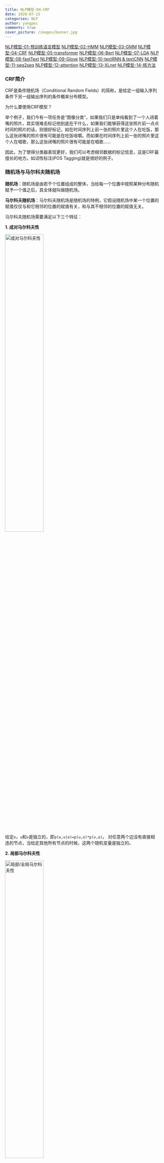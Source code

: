 ```yaml
---
title: NLP模型-04-CRF
date: 2020-07-15
categories: NLP
author: yangpei
comments: true
cover_picture: /images/banner.jpg
---
```


[NLP模型-01-预训练语言模型](https://iloveyou11.github.io/2020/07/14/NLP%E6%A8%A1%E5%9E%8B-01-%E9%A2%84%E8%AE%AD%E7%BB%83%E8%AF%AD%E8%A8%80%E6%A8%A1%E5%9E%8B/)
[NLP模型-02-HMM](https://iloveyou11.github.io/2020/07/14/NLP%E6%A8%A1%E5%9E%8B-02-HMM/)
[NLP模型-03-GMM](https://iloveyou11.github.io/2020/07/15/NLP%E6%A8%A1%E5%9E%8B-03-GMM/)
[NLP模型-04-CRF](https://iloveyou11.github.io/2020/07/15/NLP%E6%A8%A1%E5%9E%8B-04-CRF/)
[NLP模型-05-transformer](https://iloveyou11.github.io/2020/07/16/NLP%E6%A8%A1%E5%9E%8B-05-transformer/)
[NLP模型-06-Bert](https://iloveyou11.github.io/2020/07/16/NLP%E6%A8%A1%E5%9E%8B-06-Bert/)
[NLP模型-07-LDA](https://iloveyou11.github.io/2020/07/17/NLP%E6%A8%A1%E5%9E%8B-07-LDA/)
[NLP模型-08-fastText](https://iloveyou11.github.io/2020/07/17/NLP%E6%A8%A1%E5%9E%8B-08-fastText/)
[NLP模型-09-Glove](https://iloveyou11.github.io/2020/07/17/NLP%E6%A8%A1%E5%9E%8B-09-Glove/)
[NLP模型-10-textRNN & textCNN](https://iloveyou11.github.io/2020/07/18/NLP%E6%A8%A1%E5%9E%8B-10-textRNN%20&%20textCNN/)
[NLP模型-11-seq2seq](https://iloveyou11.github.io/2020/07/18/NLP%E6%A8%A1%E5%9E%8B-11-seq2seq/)
[NLP模型-12-attention](https://iloveyou11.github.io/2020/07/18/NLP%E6%A8%A1%E5%9E%8B-12-attention/)
[NLP模型-13-XLnet](https://iloveyou11.github.io/2020/07/19/NLP%E6%A8%A1%E5%9E%8B-13-XLnet/)
[NLP模型-14-核方法](https://iloveyou11.github.io/2020/07/22/NLP%E6%A8%A1%E5%9E%8B-14-%E6%A0%B8%E6%96%B9%E6%B3%95/)

### CRF简介
CRF是条件随机场（Conditional Random Fields）的简称，是给定一组输入序列条件下另一组输出序列的条件概率分布模型。

为什么要使用CRF模型？

举个例子，我们今有一项任务是“图像分类”，如果我们只是单纯看到了一个人闭着嘴的照片，其实很难去标记他到底在干什么，如果我们能够获得这张照片前一点点时间的照片的话，则很好标记，如在时间序列上前一张的照片里这个人在吃饭，那么这张闭嘴的照片很有可能是在吃饭咀嚼。而如果在时间序列上前一张的照片里这个人在唱歌，那么这张闭嘴的照片很有可能是在唱歌……

因此，为了使得分类器表现更好，我们可以考虑相邻数据的标记信息，这是CRF最擅长的地方。如词性标注(POS Tagging)就是很好的例子。

### 随机场与马尔科夫随机场

**随机场**：随机场是由若干个位置组成的整体，当给每一个位置中按照某种分布随机赋予一个值之后，其全体就叫做随机场。

**马尔科夫随机场**：马尔科夫随机场是随机场的特例，它假设随机场中某一个位置的赋值仅仅与和它相邻的位置的赋值有关，和与其不相邻的位置的赋值无关。

马尔科夫随机场需要满足以下三个特征：

**1. 成对马尔科夫性**

<img src="https://i.loli.net/2020/07/28/6KYFgUacSXeOlxz.png" alt="成对马尔科夫性" width="50%" />

给定`o`，`u`和`v`是独立的，即`p(u,v|o)=p(u,o)*p(v,o)`。
对任意两个边没有直接相连的节点，当给定其他所有节点的时候，这两个随机变量是独立的。

**2. 局部马尔科夫性**

<img src="https://i.loli.net/2020/07/28/jbDstNiPAg6WVZB.png" alt="局部/全局马尔科夫性" width="50%" />

对无向图中随意一个节点`v`，和这个节点其他相连的所有节点即为`w`，其他所有节点记为`o`，则`v`与`o`是独立的。

**3. 全局马尔科夫性**

<img src="https://i.loli.net/2020/07/28/jbDstNiPAg6WVZB.png" alt="局部/全局马尔科夫性" width="50%" />

当给定C时，A和B是独立的。

这三个马尔科夫性是等价的，因为如果任意一个节点都满足成对马尔科夫性，则等价于任意一个节点都满足局部马尔科夫性，也等价于这些节点满足全局马尔科夫性。

**什么是概率无向图模型？**
设有联合概率分布P(Y)，由无向图G=(V,E)表示，在G中，节点表示随机变量，边表示随机变量之间的依赖关系。如果P(Y)满足`成对、局部、全局马尔科夫性`，就称此联合概率分布为概率无向图模型，或者马尔科夫随机场。

### 条件随机场
CRF是马尔科夫随机场的特例，它假设马尔科夫随机场中只有X和Y两种变量，X一般是给定的，而Y一般是在给定X的条件下的输出。这样马尔科夫随机场就特化成了条件随机场。

可详细阅读[《条件随机场CRF》](https://zhuanlan.zhihu.com/p/29989121)

#### 线性链条件随机场

X和Y有相同的结构的CRF就构成了线性链条件随机场（linear-CRF）。基本结构如下：

<img src="https://i.loli.net/2020/07/28/gUOt7YMwBsqP8ZL.png" alt="线性链条件随机场" width="50%" />

linear-CRF的三个基本问题：
1. 评估问题。给定条件概率分布p(x,y),在给定输入序列x和输出序列y的情况下，计算条件概率p(yi,x)、p(yi-1,yi|x)、对应的期望。
2. 学习问题。给定训练集X和Y，学习linear-CRF的模型参数Wk和条件概率Pw(y|x)。
3. 解码问题。即给定 linear-CRF的条件概率分布p(y|x) ，和输入序列x，计算使条件概率最大的输出序列y。